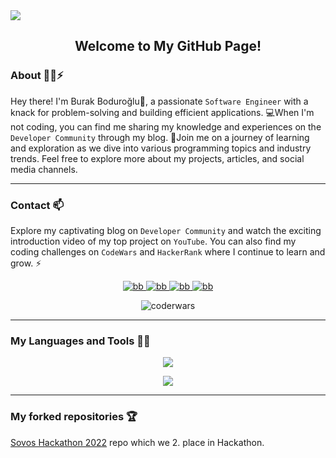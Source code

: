 <img src="https://media.giphy.com/headers/GitHub/w8ZJLtJbmuph.gif"/>

<div align="center"> 
    <h2>
        Welcome to My GitHub Page!
    </h2>
</div>

### About :technologist:⚡

Hey there! I'm Burak Boduroğlu👋, a passionate `Software Engineer` with a knack for problem-solving and building efficient applications. 💻When I'm not coding, you can find me sharing my knowledge and experiences on the `Developer Community` through my blog. 📝Join me on a journey of learning and exploration as we dive into various programming topics and industry trends. Feel free to explore more about my projects, articles, and social media channels.

<hr>

### Contact 📫

Explore my captivating blog on `Developer Community` and watch the exciting introduction video of my top project on `YouTube`. You can also find my coding challenges on `CodeWars` and `HackerRank` where I continue to learn and grow. ⚡
<br>

<div align="center">
    <p align="center">
        <a href="https://www.codewars.com/users/burakboduroglu" target="_blank">
            <img src="https://img.shields.io/badge/Codewars-B1361E?style=for-the-badge&logo=Codewars&logoColor=white" alt="bb"/>
        </a>
        <a href="https://www.hackerrank.com/profile/burak_boduroglu" target="_blank">
            <img src="https://img.shields.io/badge/Hackerrank-2EC866?style=for-the-badge&logo=HackerRank&logoColor=whit" alt="bb"/>
        </a>
        <a href="https://dev.to/burakboduroglu" target="_blank">
            <img src="https://img.shields.io/badge/dev.to-0A0A0A?style=for-the-badge&logo=devdotto&logoColor=white" alt="bb"/>
        </a>
        <a href="https://youtube.com/@burakboduroglu" target="_blank">
            <img src="https://img.shields.io/badge/YouTube-FF0000?style=for-the-badge&logo=youtube&logoColor=white" alt="bb"/>
        </a>
        </p>
    <div align="center">
        <img src="https://www.codewars.com/users/burakboduroglu/badges/small" alt="coderwars"/>
    </div>
</div>
<hr>

### My Languages and Tools 🌱🔭

<p align="center">
    <a href="https://skillicons.dev">
        <img src="https://skillicons.dev/icons?i=js,ts,java,py,spring,hibernate,nodejs,express,react,nextjs,prisma,redux" />
    </a>
</p>

<p align="center">
    <a href="https://skillicons.dev">
       <img src="https://skillicons.dev/icons?i=mongodb,mysql,postgres,html,css,tailwind,bootstrap,docker,git,postman,maven,vite" />
    </a>
</p>

<hr>

### My forked repositories :trophy:

<a href="https://github.com/burakboduroglu/SovosHackathon2022"> Sovos Hackathon 2022</a> repo which we 2. place in Hackathon.

